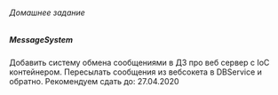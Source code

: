 <H6>Домашнее задание</H6>
<H5>MessageSystem</H5>
Добавить систему обмена сообщениями в ДЗ про веб сервер с IoC контейнером.
Пересылать сообщения из вебсокета в DBService и обратно.
Рекомендуем сдать до: 27.04.2020